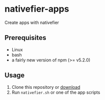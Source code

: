 # nativefier-apps

Create apps with nativefier

## Prerequisites

- Linux
- bash
- a fairly new version of npm (>= v5.2.0)

## Usage

1. Clone this repository or [download](https://github.com/ffflorian/nativefier-apps/archive/master.zip)
2. Run `nativefier.sh` or one of the app scripts
